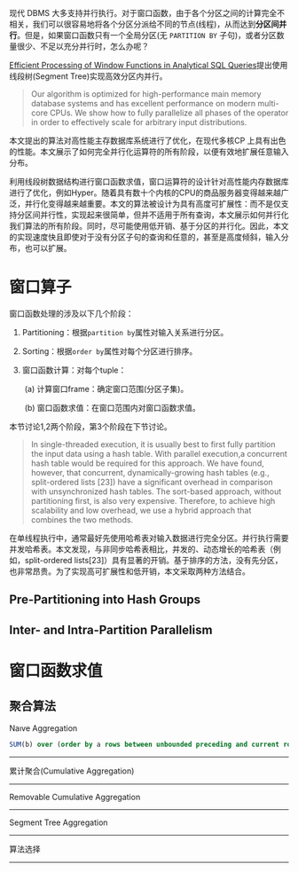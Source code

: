 现代 DBMS 大多支持并行执行。对于窗口函数，由于各个分区之间的计算完全不相关，我们可以很容易地将各个分区分派给不同的节点(线程)，从而达到**分区间并行**。但是，如果窗口函数只有一个全局分区(无 `PARTITION BY` 子句)，或者分区数量很少、不足以充分并行时，怎么办呢？

[Efficient Processing of Window Functions in Analytical SQL Queries](http://www.vldb.org/pvldb/vol8/p1058-leis.pdf)提出使用线段树(Segment Tree)实现高效分区内并行。



>  
>
>  Our algorithm is optimized for high-performance main memory database systems and has excellent performance on modern multi-core CPUs. We show how to fully parallelize all phases of the operator in order to effectively scale for arbitrary input distributions.

本文提出的算法对高性能主存数据库系统进行了优化，在现代多核CP 上具有出色的性能。本文展示了如何完全并行化运算符的所有阶段，以便有效地扩展任意输入分布。



利用线段树数据结构进行窗口函数求值，窗口运算符的设计针对高性能内存数据库进行了优化，例如Hyper。随着具有数十个内核的CPU的商品服务器变得越来越广泛，并行化变得越来越重要。本文的算法被设计为具有高度可扩展性：而不是仅支持分区间并行性，实现起来很简单，但并不适用于所有查询，本文展示如何并行化我们算法的所有阶段。同时，尽可能使用低开销、基于分区的并行化。因此，本文的实现速度快且即使对于没有分区子句的查询和任意的，甚至是高度倾斜，输入分布，也可以扩展。

# 窗口算子

窗口函数处理的涉及以下几个阶段：

1. Partitioning：根据`partition by`属性对输入关系进行分区。

2. Sorting：根据`order by`属性对每个分区进行排序。

3. 窗口函数计算：对每个tuple：

   ​	(a) 计算窗口frame：确定窗口范围(分区子集)。

   ​	(b) 窗口函数求值：在窗口范围内对窗口函数求值。

本节讨论1,2两个阶段，第3个阶段在下节讨论。

> In single-threaded execution, it is usually best to first fully partition the input data using a hash table. With parallel execution,a concurrent hash table would be required for this approach. We have found, however, that concurrent, dynamically-growing hash tables (e.g., split-ordered lists [23]) have a significant overhead in comparison with unsynchronized hash tables. The sort-based approach, without partitioning first, is also very expensive. Therefore, to achieve high scalability and low overhead, we use a hybrid approach that combines the two methods.

在单线程执行中，通常最好先使用哈希表对输入数据进行完全分区。并行执行需要并发哈希表。本文发现，与非同步哈希表相比，并发的、动态增长的哈希表（例如，split-ordered lists[23]）具有显著的开销。基于排序的方法，没有先分区，也非常昂贵。为了实现高可扩展性和低开销，本文采取两种方法结合。

##  Pre-Partitioning into Hash Groups

## Inter- and Intra-Partition Parallelism



# 窗口函数求值



## 聚合算法



Naıve Aggregation

```sql
SUM(b) over (order by a rows between unbounded preceding and current row)
```

---

累计聚合(Cumulative Aggregation)

---

Removable Cumulative Aggregation

---

 Segment Tree Aggregation

---

算法选择

---

